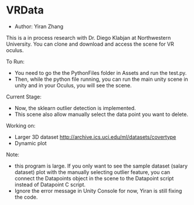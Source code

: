 # VRData
* Author: Yiran Zhang

This is a in process research with Dr. Diego Klabjan at Northwestern University. You can clone and download and access the scene for VR oculus. 


To Run:
* You need to go the the PythonFiles folder in Assets and run the test.py.
* Then, while the python file running, you can run the main unity scene in unity and in your Oculus, you will see the scene.


Current Stage:
* Now, the sklearn outlier detection is implemented.
* This scene also allow manually select the data point you want to delete.


Working on:
* Larger 3D dataset http://archive.ics.uci.edu/ml/datasets/covertype
* Dynamic plot


Note:
* this program is large. If you only want to see the sample dataset (salary dataset) plot with the manually selecting outlier feature, you can connect the Datapoints object in the scene to the Datapoint script instead of Datapoint C script. 
* Ignore the error message in Unity Console for now, Yiran is still fixing the code.
